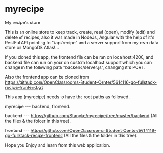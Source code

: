 # myrecipe
My recipe's store

This is an online store to keep track, create, read (open), modify (edit) and delete of recipes, also it was made in NodeJs, Angular with the help of it's RestFul API pointing to "/api/recipe" and a server support from my own data store on MongoDB Atlas!...

If you cloned this app, the frontend file can be ran on localhost:4200, and backend file can run on your on custom localhost support which you can change in the following path "backend/server.js", changing it's PORT.

Also the frontend app can be cloned from https://github.com/OpenClassrooms-Student-Center/5614116-go-fullstack-recipe-frontend.git

This app (myrecipe) needs to have the root paths as followed.

myrecipe --- backend, frontend.

backend --- https://github.com/Stanyke/myrecipe/tree/master/backend (All the files & the folder in this tree).

frontend --- https://github.com/OpenClassrooms-Student-Center/5614116-go-fullstack-recipe-frontend (All the files & the folder in this tree).



Hope you Enjoy and learn from this web application.
